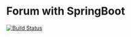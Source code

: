 # Forum with SpringBoot
[![Build Status](https://app.travis-ci.com/ForLearningAtJob4J/job4j_forum.svg?branch=main)](https://app.travis-ci.com/ForLearningAtJob4J/job4j_forum)

